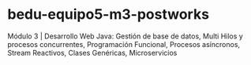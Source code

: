 # bedu-equipo5-m3-postworks
Módulo 3 | Desarrollo Web Java: Gestión de base de datos, Multi Hilos y procesos concurrentes, Programación Funcional, Procesos asíncronos, Stream Reactivos, Clases Genéricas, Microservicios
